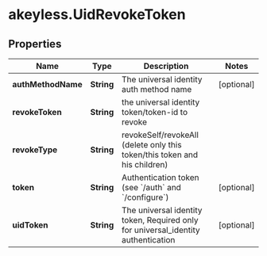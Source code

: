 # akeyless.UidRevokeToken

## Properties

Name | Type | Description | Notes
------------ | ------------- | ------------- | -------------
**authMethodName** | **String** | The universal identity auth method name | [optional] 
**revokeToken** | **String** | the universal identity token/token-id to revoke | 
**revokeType** | **String** | revokeSelf/revokeAll (delete only this token/this token and his children) | 
**token** | **String** | Authentication token (see &#x60;/auth&#x60; and &#x60;/configure&#x60;) | [optional] 
**uidToken** | **String** | The universal identity token, Required only for universal_identity authentication | [optional] 


